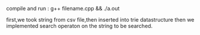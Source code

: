 compile and run : g++ filename.cpp && ./a.out

first,we took string from csv file,then inserted into trie datastructure then we implemented search operaton on the string to be searched.
